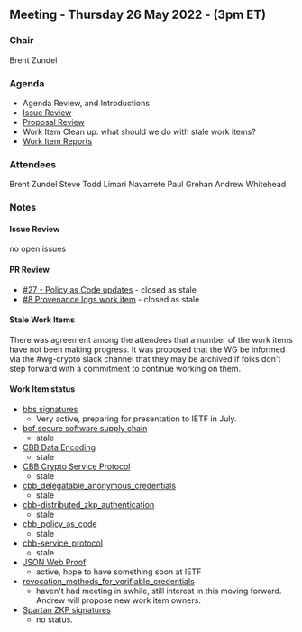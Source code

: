 ## Meeting - Thursday 26 May 2022 - (3pm ET)

### Chair
Brent Zundel

### Agenda
- Agenda Review, and Introductions 
- [Issue Review](https://github.com/decentralized-identity/crypto-wg/issues)
- [Proposal Review](https://github.com/decentralized-identity/crypto-wg/pulls)
- Work Item Clean up: what should we do with stale work items?
- [Work Item Reports](https://github.com/decentralized-identity/crypto-wg/tree/main/work_items)

### Attendees
Brent Zundel
Steve Todd
Limari Navarrete
Paul Grehan 
Andrew Whitehead

### Notes

#### Issue Review
no open issues

#### PR Review
- [#27 - Policy as Code updates](https://github.com/decentralized-identity/crypto-wg/pull/27) - closed as stale
- [#8 Provenance logs work item](https://github.com/decentralized-identity/crypto-wg/pull/8) - closed as stale

#### Stale Work Items
There was agreement among the attendees that a number of the work items have not been making progress. It was proposed that the WG be informed via the #wg-crypto slack channel that they may be archived if folks don't step forward with a commitment to continue working on them.

#### Work Item status
- [bbs signatures](https://github.com/decentralized-identity/crypto-wg/blob/main/work_items/bbs_signatures.md)
    - Very active, preparing for presentation to IETF in July.
- [bof secure software supply chain](https://github.com/decentralized-identity/crypto-wg/blob/main/work_items/bof_secure_software_supply_chain.md)
    - stale
- [CBB Data Encoding](https://github.com/decentralized-identity/crypto-wg/blob/main/work_items/cbb_data_encoding.md)
    - stale
- [CBB Crypto Service Protocol](https://github.com/decentralized-identity/crypto-wg/blob/main/work_items/cbb_service_protocol.md)
    - stale
- [cbb_delegatable_anonymous_credentials](https://github.com/decentralized-identity/crypto-wg/blob/main/work_items/cbb_delegatable_anonymous_credentials.md)
    - stale
- [cbb-distributed_zkp_authentication](https://github.com/decentralized-identity/crypto-wg/blob/main/work_items/cbb_distributed_zkp_authentication.md)
    - stale
- [cbb_policy_as_code](https://github.com/decentralized-identity/crypto-wg/blob/main/work_items/cbb_policy_as_code.md)
    - stale
- [cbb-service_protocol](https://github.com/decentralized-identity/crypto-wg/blob/main/work_items/cbb_service_protocol.md)
    - stale
- [JSON Web Proof](https://github.com/decentralized-identity/crypto-wg/blob/main/work_items/json_web_proof.md)
    - active, hope to have something soon at IETF
- [revocation_methods_for_verifiable_credentials](https://github.com/decentralized-identity/crypto-wg/blob/main/work_items/revocation_methods_for_verifiable_credentials_.md)
    - haven't had meeting in awhile, still interest in this moving forward. Andrew will propose new work item owners.
- [Spartan ZKP signatures](https://github.com/decentralized-identity/crypto-wg/blob/main/work_items/spartan_zkSNARK_signatures.md)
    - no status.
